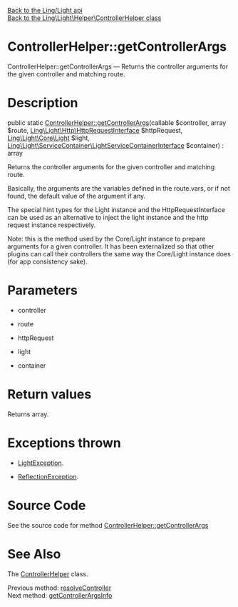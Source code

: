 [Back to the Ling/Light api](https://github.com/lingtalfi/Light/blob/master/doc/api/Ling/Light.md)<br>
[Back to the Ling\Light\Helper\ControllerHelper class](https://github.com/lingtalfi/Light/blob/master/doc/api/Ling/Light/Helper/ControllerHelper.md)


ControllerHelper::getControllerArgs
================



ControllerHelper::getControllerArgs — Returns the controller arguments for the given controller and matching route.




Description
================


public static [ControllerHelper::getControllerArgs](https://github.com/lingtalfi/Light/blob/master/doc/api/Ling/Light/Helper/ControllerHelper/getControllerArgs.md)(callable $controller, array $route, [Ling\Light\Http\HttpRequestInterface](https://github.com/lingtalfi/Light/blob/master/doc/api/Ling/Light/Http/HttpRequestInterface.md) $httpRequest, [Ling\Light\Core\Light](https://github.com/lingtalfi/Light/blob/master/doc/api/Ling/Light/Core/Light.md) $light, [Ling\Light\ServiceContainer\LightServiceContainerInterface](https://github.com/lingtalfi/Light/blob/master/doc/api/Ling/Light/ServiceContainer/LightServiceContainerInterface.md) $container) : array




Returns the controller arguments for the given controller and matching route.


Basically, the arguments are the variables defined in the route.vars,
or if not found, the default value of the argument if any.

The special hint types for the Light instance and the HttpRequestInterface can be used
as an alternative to inject the light instance and the http request instance respectively.



Note: this is the method used by the Core/Light instance to prepare arguments for a given controller.
It has been externalized so that other plugins can call their controllers the same way the Core/Light instance
does (for app consistency sake).




Parameters
================


- controller

    

- route

    

- httpRequest

    

- light

    

- container

    


Return values
================

Returns array.


Exceptions thrown
================

- [LightException](https://github.com/lingtalfi/Light/blob/master/doc/api/Ling/Light/Exception/LightException.md).&nbsp;

- [ReflectionException](http://php.net/manual/en/class.reflectionexception.php).&nbsp;







Source Code
===========
See the source code for method [ControllerHelper::getControllerArgs](https://github.com/lingtalfi/Light/blob/master/Helper/ControllerHelper.php#L112-L170)


See Also
================

The [ControllerHelper](https://github.com/lingtalfi/Light/blob/master/doc/api/Ling/Light/Helper/ControllerHelper.md) class.

Previous method: [resolveController](https://github.com/lingtalfi/Light/blob/master/doc/api/Ling/Light/Helper/ControllerHelper/resolveController.md)<br>Next method: [getControllerArgsInfo](https://github.com/lingtalfi/Light/blob/master/doc/api/Ling/Light/Helper/ControllerHelper/getControllerArgsInfo.md)<br>

